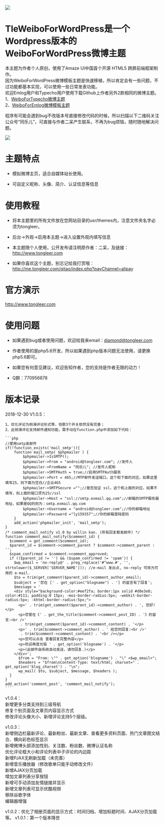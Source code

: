 <img src="https://ws3.sinaimg.cn/large/ecabade5ly1ftt995wyw3j211i0hkh5v.jpg">

# TleWeiboForWordPress是一个Wordpress版本的WeiboForWordPress微博主题

本主题为作者个人原创，使用了Amaze UI中国首个开源 HTML5 跨屏前端框架制作。<br />
因为WeiboForWordPress微博模板主题是快速移植，所以肯定会有一些问题，不过功能都基本实现，可以使用一些日常发表功能。<br />
欢迎Emlog用户和Typecho用户使用下载Github上作者另外2款相同的微博主题。<br />
1、<a href="https://github.com/muzishanshi/tongleer">WeiboForTypecho微博主题</a><br />
2、<a href="https://github.com/muzishanshi/tongleer_for_emlog">WeiboForEmlog微博模板主题</a><br />

程序有可能会遇到bug不改版本号直接修改代码的时候，所以扫描以下二维码关注公众号“同乐儿”，可直接与作者二呆产生联系，不再为bug烦恼，随时随地解决问题。

<img src="http://me.tongleer.com/content/uploadfile/201706/008b1497454448.png">

# 主题特点
 - 模拟微博主页，适合自媒体站长使用。

 - 可自定义昵称、头像、简介、认证信息等信息

# 使用教程
 - 将本主题里的所有文件放在您网站目录的usr/themes内，注意文件夹名字必须为tongleer。

 - 后台->外观->启用本主题->进入设置外观内填写信息

 - 本主题限个人使用，公开发布请注明原作者：二呆，及链接：http://www.tongleer.com

 - 如果你喜欢这个主题，别忘记给我打赏哦：http://me.tongleer.com/qitao/index.php?payChannel=alipay

# 官方演示
http://www.tongleer.com

# 使用问题
 - 如果遇到bug或者使用问题，欢迎给我来email：diamond@tongleer.com
 
 - 作者使用的是php5.6开发，所以如果遇到php版本问题无法使用，请更换php5.6即可。
 
 - 如果您有何意见建议，欢迎告知作者，您的支持是作者无限的动力！

 - Q群：770956878

# 版本记录
2018-12-30 V1.0.5：

	1、优化评论为侧滑评论形式等，但那3个开关依然没有完善；
	2、此侧滑评论支持邮件通知功能，需手动在function.php中添加如下代码：
	
	```php
	//使用smtp发邮件
	if(!function_exists('mail_smtp')){
		function mail_smtp( $phpmailer ) {
			$phpmailer->IsSMTP();
			$phpmailer->From = "android@tongleer.com"; //发件人
			$phpmailer->FromName = "同乐儿"; //发件人昵称
			$phpmailer->SMTPAuth = true;//启用SMTPAuth服务
			$phpmailer->Port = 465;//MTP邮件发送端口，这个和下面的对应，如果这里填写25，则下面为空白//企业465
			$phpmailer->SMTPSecure ="";//是否验证 ssl，这个和上面的对应，如果不填写，则上面的端口须为25//ssl
			$phpmailer->Host = "ssl://smtp.exmail.qq.com";//邮箱的SMTP服务器地址，如果是QQ的则为：smtp.exmail.qq.com
			$phpmailer->Username = "android@tongleer.com";//你的邮箱地址
			$phpmailer->Password ="ly159357";//你的邮箱登陆密码
		}
		add_action('phpmailer_init', 'mail_smtp');
	}
	/* comment_mail_notify v1.0 by willin kan. (所有回复都发邮件) */
	function comment_mail_notify($comment_id) {
	  $comment = get_comment($comment_id);
	  $parent_id = $comment->comment_parent ? $comment->comment_parent : '';
	  $spam_confirmed = $comment->comment_approved;
	  if (($parent_id != '') && ($spam_confirmed != 'spam')) {
		$wp_email = 'no-reply@' . preg_replace('#^www.#', '', strtolower($_SERVER['SERVER_NAME'])); //e-mail 发出点, no-reply 可改为可用的 e-mail.
		$to = trim(get_comment($parent_id)->comment_author_email);
		$subject = '您在 [' . get_option("blogname") . '] 的留言有了回复';
		$message = '
		<div style="background-color:#eef2fa; border:1px solid #d8e3e8; color:#111; padding:0 15px; -moz-border-radius:5px; -webkit-border-radius:5px; -khtml-border-radius:5px;">
		  <p>' . trim(get_comment($parent_id)->comment_author) . ', 您好!</p>
		  <p>您曾在《' . get_the_title($comment->comment_post_ID) . '》的留言:<br />'
		   . trim(get_comment($parent_id)->comment_content) . '</p>
		  <p>' . trim($comment->comment_author) . ' 给您的回复:<br />'
		   . trim($comment->comment_content) . '<br /></p>
		  <p>您可以点击 查看回复完整內容</p>
		  <p>欢迎再度光临 ' . get_option('blogname') . '</p>
		  <p>(此邮件由系统自动发送，请勿回复.)</p>
		</div>';
		  $from = "From: \"" . get_option('blogname') . "\" <$wp_email>";
		  $headers = "$from\nContent-Type: text/html; charset=" . get_option('blog_charset') . "\n";
		  wp_mail( $to, $subject, $message, $headers );
	  }
	}
	add_action('comment_post', 'comment_mail_notify');
	```
	
v1.0.4：<br />
	新增更多分类支持到三级导航<br />
	修复个别页面及文章页内容显示方式<br />
	修改评论头像大小、新增评论支持5个层级。
	
v1.0.3：<br />
	新增侧边栏最新评论、最新粉丝、最新文章、查看更多资料页面、热门文章图文结合、横向彩色标签显示<br />
	新增微博头部添加性别、关注数、粉丝数、微博认证名称<br />
	优化评论框大小和评论列表中子评论的内边距<br />
	新增PJAX无刷新加载（未完善）<br />
	新增音乐播放器（修改歌单只能手动修改文件）<br />
	新增AJAX分页加载<br />
	增加文章列表分享按钮<br />
	新增可手动添加友情链接并显示<br />
	新增文章列表可显示优酷视频<br />
	移除谷歌字体<br />
	编辑器增强
	
v1.0.2：优化了相册页面的显示方式：时间归档、增加标题时间、AJAX分页加载等。
v1.0.1：第一个版本降世